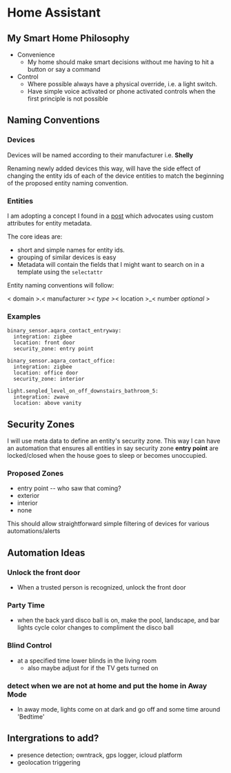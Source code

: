 # Home Assistant

## My Smart Home Philosophy

* Convenience 
  * My home should make smart decisions without me having to hit a button or say a command
* Control
  * Where possible always have a physical override, i.e. a light switch.
  * Have simple voice activated or phone activated controls when the first principle is not possible

## Naming Conventions

### Devices
Devices will be named according to their manufacturer
i.e. **Shelly** 

Renaming newly added devices this way, will have the side effect of changing the entity ids of each of the device entities to match the beginning of the proposed entity naming convention.

### Entities

I am adopting a concept I found in a [post](https://community.home-assistant.io/t/recommended-ways-to-manage-devices-and-entities-names/243815/13) which advocates using custom attributes for entity metadata.

The core ideas are:
* short and simple names for entity ids.
* grouping of similar devices is easy
* Metadata will contain the fields that I might want to search on in a template using the `selectattr` 

Entity naming conventions will follow:

< domain >.< manufacturer >_< type >_< location >_< number *optional* >

### Examples
```
binary_sensor.aqara_contact_entryway:
  integration: zigbee
  location: front door
  security_zone: entry point
```
```
binary_sensor.aqara_contact_office:
  integration: zigbee
  location: office door
  security_zone: interior
```
```
light.sengled_level_on_off_downstairs_bathroom_5:
  integration: zwave
  location: above vanity
  ```

## Security Zones
I will use meta data to define an entity's security zone.  This way I can have an automation that ensures all entities in say security zone **entry point**  are locked/closed when the house goes to sleep or becomes unoccupied. 

### Proposed Zones
* entry point -- who saw that coming?
* exterior 
* interior
* none

This should allow straightforward simple filtering of devices for various automations/alerts


## Automation Ideas

### Unlock the front door
* When a trusted person is recognized, unlock the front door

### Party Time
* when the back yard disco ball is on, make the pool, landscape, and bar lights cycle color changes to compliment the disco ball

### Blind Control
* at a specified time lower blinds in the living room
    * also maybe adjust for if the TV gets turned on

### detect when we are not at home and put the home in Away Mode
* In away mode, lights come on at dark and go off and some time around 'Bedtime'

## Intergrations to add?
* presence detection; owntrack, gps logger, icloud platform 
* geolocation triggering

